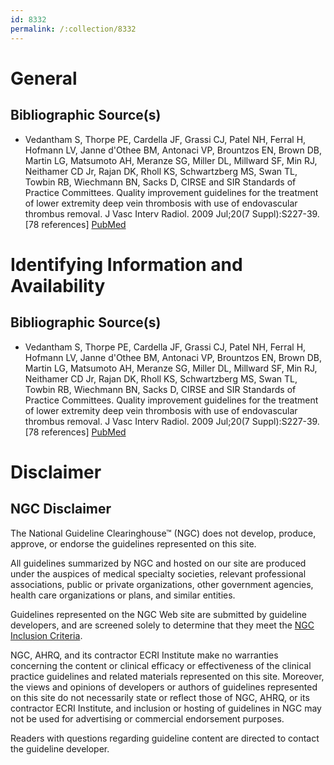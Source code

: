 ```yaml
---
id: 8332
permalink: /:collection/8332
---
```


# General

## Bibliographic Source(s)

- Vedantham S, Thorpe PE, Cardella JF, Grassi CJ, Patel NH, Ferral H, Hofmann LV, Janne d'Othee BM, Antonaci VP, Brountzos EN, Brown DB, Martin LG, Matsumoto AH, Meranze SG, Miller DL, Millward SF, Min RJ, Neithamer CD Jr, Rajan DK, Rholl KS, Schwartzberg MS, Swan TL, Towbin RB, Wiechmann BN, Sacks D, CIRSE and SIR Standards of Practice Committees. Quality improvement guidelines for the treatment of lower extremity deep vein thrombosis with use of endovascular thrombus removal. J Vasc Interv Radiol. 2009 Jul;20(7 Suppl):S227-39. [78 references] [ PubMed ](http://www.ncbi.nlm.nih.gov/entrez/query.fcgi?cmd=Retrieve&db=pubmed&dopt=Abstract&list_uids=19560003)

# Identifying Information and Availability

## Bibliographic Source(s)

- Vedantham S, Thorpe PE, Cardella JF, Grassi CJ, Patel NH, Ferral H, Hofmann LV, Janne d'Othee BM, Antonaci VP, Brountzos EN, Brown DB, Martin LG, Matsumoto AH, Meranze SG, Miller DL, Millward SF, Min RJ, Neithamer CD Jr, Rajan DK, Rholl KS, Schwartzberg MS, Swan TL, Towbin RB, Wiechmann BN, Sacks D, CIRSE and SIR Standards of Practice Committees. Quality improvement guidelines for the treatment of lower extremity deep vein thrombosis with use of endovascular thrombus removal. J Vasc Interv Radiol. 2009 Jul;20(7 Suppl):S227-39. [78 references] [ PubMed ](http://www.ncbi.nlm.nih.gov/entrez/query.fcgi?cmd=Retrieve&db=pubmed&dopt=Abstract&list_uids=19560003)

# Disclaimer

## NGC Disclaimer

The National Guideline Clearinghouse™ (NGC) does not develop, produce, approve, or endorse the guidelines represented on this site.

All guidelines summarized by NGC and hosted on our site are produced under the auspices of medical specialty societies, relevant professional associations, public or private organizations, other government agencies, health care organizations or plans, and similar entities.

Guidelines represented on the NGC Web site are submitted by guideline developers, and are screened solely to determine that they meet the [NGC Inclusion Criteria](/help-and-about/summaries/inclusion-criteria).

NGC, AHRQ, and its contractor ECRI Institute make no warranties concerning the content or clinical efficacy or effectiveness of the clinical practice guidelines and related materials represented on this site. Moreover, the views and opinions of developers or authors of guidelines represented on this site do not necessarily state or reflect those of NGC, AHRQ, or its contractor ECRI Institute, and inclusion or hosting of guidelines in NGC may not be used for advertising or commercial endorsement purposes.

Readers with questions regarding guideline content are directed to contact the guideline developer.

